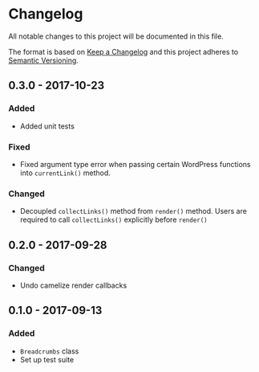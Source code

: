 # Changelog
All notable changes to this project will be documented in this file.

The format is based on [Keep a Changelog](http://keepachangelog.com/en/1.0.0/)
and this project adheres to [Semantic Versioning](http://semver.org/spec/v2.0.0.html).

## 0.3.0 - 2017-10-23
### Added
- Added unit tests
### Fixed
- Fixed argument type error when passing certain WordPress functions into `currentLink()` method.
### Changed
- Decoupled `collectLinks()` method from `render()` method. Users are required to call `collectLinks()` explicitly before `render()`

## 0.2.0 - 2017-09-28
### Changed
- Undo camelize render callbacks

## 0.1.0 - 2017-09-13
### Added
- `Breadcrumbs` class
- Set up test suite
